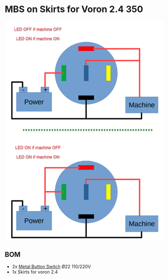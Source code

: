 # MBS on Skirts for Voron 2.4 350
![MBS pinout](https://github.com/Itzo1978/Voron-2.4/blob/main/VoronMods/MBS%20on%20Skirts%20for%20Voron%202.4%20350/MBS%20pinout.png)

## BOM
* 2x [Metal Button Switch](https://fr.aliexpress.com/item/1005006187833198.html) Ø22 110/220V
* 1x Skirts for voron 2.4